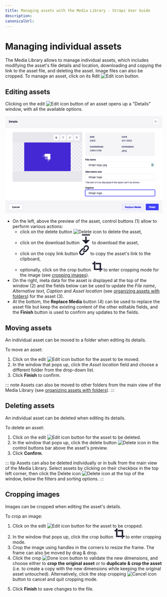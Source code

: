 ```yaml
---
title: Managing assets with the Media Library - Strapi User Guide
description:
canonicalUrl:
---
```


<!-- TODO: update SEO -->

# Managing individual assets

The Media Library allows to manage individual assets, which includes modifying the asset's file details and location, downloading and copying the link to the asset file, and deleting the asset. Image files can also be cropped. To manage an asset, click on its Rdit ![Edit icon](../assets/icons/edit.svg) button.

## Editing assets

Clicking on the edit ![Edit icon](../assets/icons/edit.svg) button of an asset opens up a "Details" window, with all the available options.

<!-- TODO: improve/replace screenshot -->
![Annotated asset details window screenshot](../assets/media-library/media-library_asset-details.png)

- On the left, above the preview of the asset, control buttons (1) allow to perform various actions:
  - click on the delete button ![Delete icon](../assets/icons/delete.svg) to delete the asset,
  - click on the download button ![Download icon](../assets/icons/download.svg) to download the asset,
  - click on the copy link button ![Copy link icon](../assets/icons/link.svg) to copy the asset's link to the clipboard,
  - optionally, click on the crop button ![Copy link icon](../assets/icons/crop.svg) to enter cropping mode for the image (see [cropping images](#cropping-images)).
- On the right, meta data for the asset is displayed at the top of the window (2) and the fields below can be used to update the _File name_, _Alternative text_, _Caption_ and _Asset location_ (see [organizing assets with folders](/user-docs/latest/media-library/organizing-assets-with-folders.md)) for the asset (3).
- At the bottom, the **Replace Media** button (4) can be used to replace the asset file but keep the existing content of the other editable fields, and the **Finish** button is used to confirm any updates to the fields.

## Moving assets

An individual asset can be moved to a folder when editing its details.

To move an asset:

1. Click on the edit ![Edit icon](../assets/icons/edit.svg) button for the asset to be moved.
2. In the window that pops up, click the _Asset location_ field and choose a different folder from the drop-down list.
3. Click **Finish** to confirm.

<!-- ? is the button named Finish or Save ? -->

::: note
Assets can also be moved to other folders from the main view of the Media Library (see [organizing assets with folders](/user-docs/latest/media-library/organizing-assets-with-folders.md#moving-assets-to-a-folder)).
:::

## Deleting assets

An individual asset can be deleted when editing its details.

To delete an asset:

1. Click on the edit ![Edit icon](../assets/icons/edit.svg) button for the asset to be deleted.
2. In the window that pops up, click the delete button ![Delete icon](../assets/icons/delete.svg) in the control buttons bar above the asset's preview.
3. Click **Confirm**.

::: tip
Assets can also be deleted individually or in bulk from the main view of the Media Library. Select assets by clicking on their checkbox in the top left corner, then click the Delete icon ![Delete icon](../assets/icons/delete.svg) at the top of the window, below the filters and sorting options.
:::

## Cropping images

Images can be cropped when editing the asset's details.

To crop an image:

<!-- TODO: fix icons -->
1. Click on the edit ![Edit icon](../assets/icons/edit.svg) button for the asset to be cropped.
2. In the window that pops up, click the crop button ![Crop icon](../assets/icons/crop.svg) to enter cropping mode.
3. Crop the image using handles in the corners to resize the frame. The frame can also be moved by drag & drop.
4. Click the crop ![Done icon](../assets/icons/check_icon.svg) button to validate the new dimensions, and choose either to **crop the original asset** or to **duplicate & crop the asset** (i.e. to create a copy with the new dimensions while keeping the original asset untouched). Alternatively, click the stop cropping ![Cancel icon](../assets/icons/close-icon.svg) button to cancel and quit cropping mode.
<!-- TODO: ask devs because there seems to be a bug/unintuitive behavior:  choosing crop the original asset does not quit cropping mode 😅  -->
5. Click **Finish** to save changes to the file.

